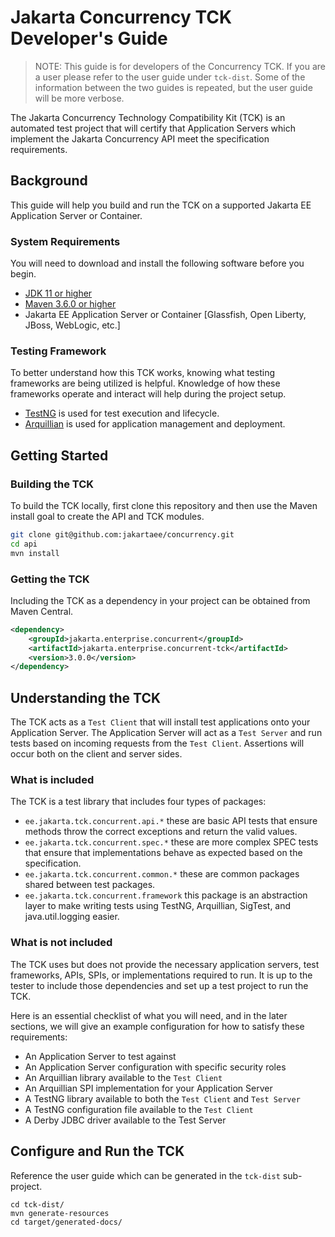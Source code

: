 # Jakarta Concurrency TCK Developer's Guide

> NOTE: This guide is for developers of the Concurrency TCK.
> If you are a user please refer to the user guide under `tck-dist`.
> Some of the information between the two guides is repeated, but the user guide will be more verbose.

The Jakarta Concurrency Technology Compatibility Kit (TCK) is an automated test project that
will certify that Application Servers which implement the Jakarta Concurrency API meet the specification
requirements.

## Background

This guide will help you build and run the TCK on a supported Jakarta EE Application Server or Container.

### System Requirements
You will need to download and install the following software before you begin.

- [JDK 11 or higher](https://adoptopenjdk.net/?variant=openjdk11)
- [Maven 3.6.0 or higher](https://maven.apache.org/download.cgi)
- Jakarta EE Application Server or Container [Glassfish, Open Liberty, JBoss, WebLogic, etc.]

### Testing Framework
To better understand how this TCK works, knowing what testing frameworks are being utilized is helpful.
Knowledge of how these frameworks operate and interact will help during the project setup.

- [TestNG](https://testng.org/doc/documentation-main.html) is used for test execution and lifecycle.
- [Arquillian](https://arquillian.org/guides/) is used for application management and deployment.

## Getting Started

### Building the TCK

To build the TCK locally, first clone this repository and then use the Maven install goal to create the API and TCK modules.

```sh
git clone git@github.com:jakartaee/concurrency.git
cd api
mvn install
```

### Getting the TCK
Including the TCK as a dependency in your project can be obtained from Maven Central.

```xml
<dependency>
    <groupId>jakarta.enterprise.concurrent</groupId>
    <artifactId>jakarta.enterprise.concurrent-tck</artifactId>
    <version>3.0.0</version>
</dependency>
```

## Understanding the TCK

The TCK acts as a `Test Client` that will install test applications onto your Application Server.
The Application Server will act as a `Test Server` and run tests based on incoming requests from the `Test Client`.
Assertions will occur both on the client and server sides. 

### What is included
The TCK is a test library that includes four types of packages:

- `ee.jakarta.tck.concurrent.api.*` these are basic API tests that ensure methods throw the correct exceptions and return the valid values.
- `ee.jakarta.tck.concurrent.spec.*` these are more complex SPEC tests that ensure that implementations behave as expected based on the specification.
- `ee.jakarta.tck.concurrent.common.*` these are common packages shared between test packages.
- `ee.jakarta.tck.concurrent.framework` this package is an abstraction layer to make writing tests using TestNG, Arquillian, SigTest, and java.util.logging easier.

### What is not included
The TCK uses but does not provide the necessary application servers, test frameworks, APIs, SPIs, or implementations required to run. 
It is up to the tester to include those dependencies and set up a test project to run the TCK.

Here is an essential checklist of what you will need, and in the later sections, we will give an example configuration for how to satisfy these requirements:
- An Application Server to test against
- An Application Server configuration with specific security roles
- An Arquillian library available to the `Test Client`
- An Arquillian SPI implementation for your Application Server
- A TestNG library available to both the `Test Client` and `Test Server`
- A TestNG configuration file available to the `Test Client`
- A Derby JDBC driver available to the Test Server

## Configure and Run the TCK

Reference the user guide which can be generated in the `tck-dist` sub-project.

```
cd tck-dist/
mvn generate-resources
cd target/generated-docs/
```